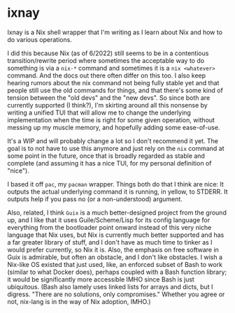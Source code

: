 # ixnay

Ixnay is a Nix shell wrapper that I'm writing as I learn about Nix and how to do various operations.

I did this because Nix (as of 6/2022) still seems to be in a contentious transition/rewrite period where sometimes the acceptable way to do something is via a `nix-*` command and sometimes it is a `nix <whatever>` command. And the docs out there often differ on this too. I also keep hearing rumors about the nix command not being fully stable yet and that people still use the old commands for things, and that there's some kind of tension between the "old devs" and the "new devs". So since both are currently supported (I think?), I'm skirting around all this nonsense by writing a unified TUI that will allow me to change the underlying implementation when the time is right for some given operation, without messing up my muscle memory, and hopefully adding some ease-of-use.

It's a WIP and will probably change a lot so I don't recommend it yet. The goal is to not have to use this anymore and just rely on the `nix` command at some point in the future, once that is broadly regarded as stable and complete (and assuming it has a nice TUI, for my personal definition of "nice").

I based it off `pac`, my `pacman` wrapper. Things both do that I think are nice: It outputs the actual underlying command it is running, in yellow, to STDERR. It outputs help if you pass no (or a non-understood) argument.

Also, related, I think `Guix` is a much better-designed project from the ground up, and I like that it uses Guile/Scheme/Lisp for its config language for everything from the bootloader point onward instead of this very niche language that Nix uses, but Nix is currently much better supported and has a far greater library of stuff, and I don't have as much time to tinker as I would prefer currently, so Nix it is. Also, the emphasis on free software in Guix is admirable, but often an obstacle, and I don't like obstacles. I wish a Nix-like OS existed that just used, like, an enforced subset of Bash to work (similar to what Docker does), perhaps coupled with a Bash function library; it would be significantly more accessible IMHO since Bash is just ubiquitous. (Bash also lamely uses linked lists for arrays and dicts, but I digress. "There are no solutions, only compromises." Whether you agree or not, nix-lang is in the way of Nix adoption, IMHO.)